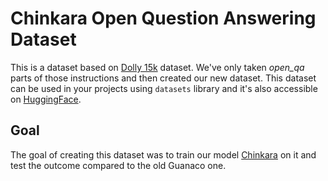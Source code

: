 # Chinkara Open Question Answering Dataset

This is a dataset based on [Dolly 15k](https://huggingface.co/datasets/databricks/databricks-dolly-15k) dataset. We've only taken *open_qa* parts of those instructions and then created our new dataset. This dataset can be used in your projects using `datasets` library and it's also accessible on [HuggingFace](https://huggingface.co/datasets/MaralGPT/chinkara_open_qa).

## Goal

The goal of creating this dataset was to train our model [Chinkara](https://github.com/prp-e/chinkara) on it and test the outcome compared to the old Guanaco one.